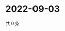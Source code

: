 # 2022-09-03

共 0 条

<!-- BEGIN WEIBO -->
<!-- 最后更新时间 Sat Sep 03 2022 18:17:34 GMT+0800 (China Standard Time) -->

<!-- END WEIBO -->
